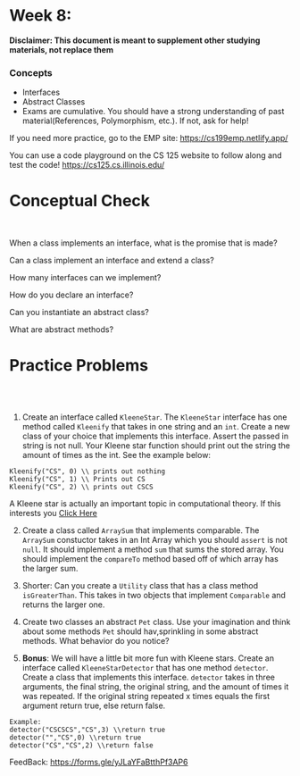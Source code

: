 # Week 8: <br> 
**Disclaimer: This document is meant to supplement other studying materials, not replace them**<br>

### Concepts
   * Interfaces
   * Abstract Classes
   * Exams are cumulative. You should have a strong understanding of past material(References, Polymorphism, etc.). If not, ask for help!
   
   If you need more practice, go to the EMP site: https://cs199emp.netlify.app/
   
   You can use a code playground on the CS 125 website to follow along and test the code! https://cs125.cs.illinois.edu/

# Conceptual Check
<br>


When a class implements an interface, what is the promise that is made?<br>

Can a class implement an interface and extend a class?<br>

How many interfaces can we implement? <br>

How do you declare an interface? <br>

Can you instantiate an abstract class? <br>

What are abstract methods? <br>



# Practice Problems
<br></br>
1. Create an interface called ``KleeneStar``. The ``KleeneStar`` interface has one method called ``Kleenify`` that takes in one string and an ``int``. Create a new class of your choice that implements this interface. Assert the passed in string is not null. Your Kleene star function should print out the string the amount of times as the int. See the example below:
```
Kleenify("CS", 0) \\ prints out nothing
Kleenify("CS", 1) \\ Prints out CS
Kleenify("CS", 2) \\ prints out CSCS
```
A Kleene star is actually an important topic in computational theory. If this interests you [Click Here](https://en.wikipedia.org/wiki/Kleene_star#:~:text=In%20mathematical%20logic%20and%20computer,as%20the%20free%20monoid%20construction.)

2. Create a class called ``ArraySum`` that implements comparable. The ``ArraySum`` constuctor takes in an Int Array which you should ``assert`` is not ``null``. It should implement a method ``sum`` that sums the stored array. You should implement the ``compareTo`` method based off of which array has the larger sum. <br>
3. Shorter: Can you create a ``Utility`` class that has a class method ``isGreaterThan``. This takes in two objects that implement ``Comparable`` and returns the larger one. <br>


4. Create two classes an abstract ``Pet`` class. Use your imagination and think about some methods ``Pet`` should hav,sprinkling in some abstract methods. What behavior do you notice?  <br>
5. **Bonus**: We will have a little bit more fun with Kleene stars. Create an interface called ``KleeneStarDetector`` that has one method ``detector``. Create a class that implements this interface. ``detector`` takes in three arguments, the final string, the original string, and the amount of times it was repeated. If the original string repeated x times equals the first argument return true, else return false.
```
Example:
detector("CSCSCS","CS",3) \\return true
detector("","CS",0) \\return true
detector("CS","CS",2) \\return false
```



FeedBack: https://forms.gle/yJLaYFaBtthPf3AP6 <br>






